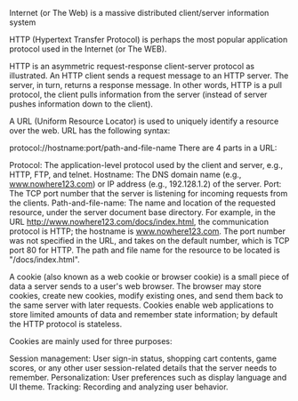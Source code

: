 Internet (or The Web) is a massive distributed client/server information system

HTTP (Hypertext Transfer Protocol) is perhaps the most popular application protocol used in the Internet (or The WEB).

HTTP is an asymmetric request-response client-server protocol as illustrated.  An HTTP client sends a request message to an HTTP server.  The server, in turn, returns a response message.  In other words, HTTP is a pull protocol, the client pulls information from the server (instead of server pushes information down to the client).

A URL (Uniform Resource Locator) is used to uniquely identify a resource over the web. URL has the following syntax:

protocol://hostname:port/path-and-file-name
There are 4 parts in a URL:

Protocol: The application-level protocol used by the client and server, e.g., HTTP, FTP, and telnet.
Hostname: The DNS domain name (e.g., www.nowhere123.com) or IP address (e.g., 192.128.1.2) of the server.
Port: The TCP port number that the server is listening for incoming requests from the clients.
Path-and-file-name: The name and location of the requested resource, under the server document base directory.
For example, in the URL http://www.nowhere123.com/docs/index.html, the communication protocol is HTTP; the hostname is www.nowhere123.com. The port number was not specified in the URL, and takes on the default number, which is TCP port 80 for HTTP. The path and file name for the resource to be located is "/docs/index.html".

A cookie (also known as a web cookie or browser cookie) is a small piece of data a server sends to a user's web browser. The browser may store cookies, create new cookies, modify existing ones, and send them back to the same server with later requests. Cookies enable web applications to store limited amounts of data and remember state information; by default the HTTP protocol is stateless.

Cookies are mainly used for three purposes:

Session management: User sign-in status, shopping cart contents, game scores, or any other user session-related details that the server needs to remember.
Personalization: User preferences such as display language and UI theme.
Tracking: Recording and analyzing user behavior.
